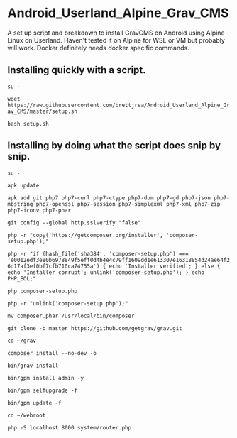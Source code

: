 # Android_Userland_Alpine_Grav_CMS

 A set up script and breakdown to install GravCMS on Android using Alpine Linux on Userland. Haven't tested it on Alpine for WSL or VM but probably will work. Docker definitely needs docker specific commands.
 
 ## Installing quickly with a script.
 
`su -`

`wget https://raw.githubusercontent.com/brettjrea/Android_Userland_Alpine_Grav_CMS/master/setup.sh`

`bash setup.sh`

## Installing by doing what the script does snip by snip.

`su -`

`apk update`

`apk add git php7 php7-curl php7-ctype php7-dom php7-gd php7-json php7-mbstring php7-openssl php7-session php7-simplexml php7-xml php7-zip php7-iconv php7-phar`

`git config --global http.sslverify "false"`

`php -r "copy('https://getcomposer.org/installer', 'composer-setup.php');"`

`php -r "if (hash_file('sha384', 'composer-setup.php') === 'e0012edf3e80b6978849f5eff0d4b4e4c79ff1609dd1e613307e16318854d24ae64f26d17af3ef0bf7cfb710ca74755a') { echo 'Installer verified'; } else { echo 'Installer corrupt'; unlink('composer-setup.php'); } echo PHP_EOL;"`

`php composer-setup.php`

`php -r "unlink('composer-setup.php');"`

`mv composer.phar /usr/local/bin/composer`

`git clone -b master https://github.com/getgrav/grav.git`

`cd ~/grav`

`composer install --no-dev -o`

`bin/grav install`

`bin/gpm install admin -y`

`bin/gpm selfupgrade -f`

`bin/gpm update -f`

`cd ~/webroot`

`php -S localhost:8000 system/router.php`
